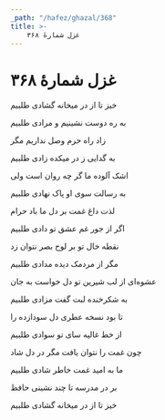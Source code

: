 ```yaml
---
_path: "/hafez/ghazal/368"
title: >-
    غزل شمارهٔ ۳۶۸
---
```

# غزل شمارهٔ ۳۶۸

<div class="b" id="bn1"><div class="m1"><p>خیز تا از در میخانه گشادی طلبیم</p></div>
<div class="m2"><p>به ره دوست نشینیم و مرادی طلبیم</p></div></div>
<div class="b" id="bn2"><div class="m1"><p>زاد راه حرم وصل نداریم مگر</p></div>
<div class="m2"><p>به گدایی ز در میکده زادی طلبیم</p></div></div>
<div class="b" id="bn3"><div class="m1"><p>اشک آلوده ما گر چه روان است ولی</p></div>
<div class="m2"><p>به رسالت سوی او پاک نهادی طلبیم</p></div></div>
<div class="b" id="bn4"><div class="m1"><p>لذت داغ غمت بر دل ما باد حرام</p></div>
<div class="m2"><p>اگر از جور غم عشق تو دادی طلبیم</p></div></div>
<div class="b" id="bn5"><div class="m1"><p>نقطه خال تو بر لوح بصر نتوان زد</p></div>
<div class="m2"><p>مگر از مردمک دیده مدادی طلبیم</p></div></div>
<div class="b" id="bn6"><div class="m1"><p>عشوه‌ای از لب شیرین تو دل خواست به جان</p></div>
<div class="m2"><p>به شکرخنده لبت گفت مزادی طلبیم</p></div></div>
<div class="b" id="bn7"><div class="m1"><p>تا بود نسخه عطری دل سودازده را</p></div>
<div class="m2"><p>از خط غالیه سای تو سوادی طلبیم</p></div></div>
<div class="b" id="bn8"><div class="m1"><p>چون غمت را نتوان یافت مگر در دل شاد</p></div>
<div class="m2"><p>ما به امید غمت خاطر شادی طلبیم</p></div></div>
<div class="b" id="bn9"><div class="m1"><p>بر در مدرسه تا چند نشینی حافظ</p></div>
<div class="m2"><p>خیز تا از در میخانه گشادی طلبیم</p></div></div>
